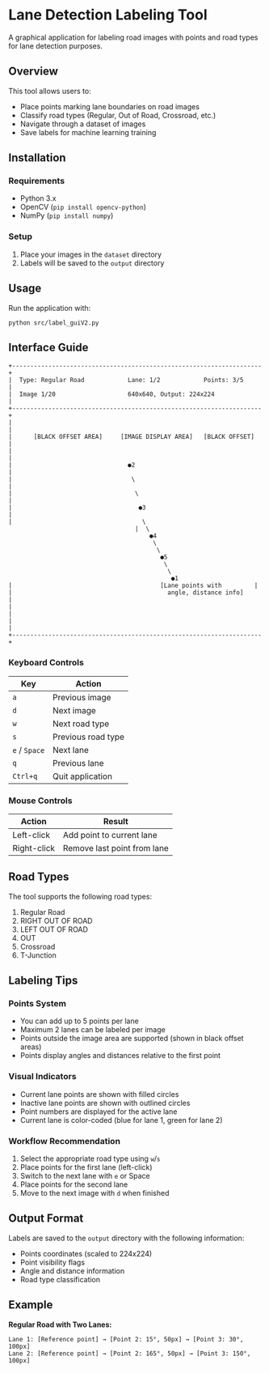 # Lane Detection Labeling Tool

A graphical application for labeling road images with points and road types for lane detection purposes.

## Overview

This tool allows users to:
- Place points marking lane boundaries on road images
- Classify road types (Regular, Out of Road, Crossroad, etc.)
- Navigate through a dataset of images
- Save labels for machine learning training

## Installation

### Requirements
- Python 3.x
- OpenCV (`pip install opencv-python`)
- NumPy (`pip install numpy`)

### Setup
1. Place your images in the `dataset` directory
2. Labels will be saved to the `output` directory

## Usage

Run the application with:
```
python src/label_guiV2.py
```

## Interface Guide

```
+---------------------------------------------------------------------+
|  Type: Regular Road            Lane: 1/2            Points: 3/5     |
|  Image 1/20                    640x640, Output: 224x224             |
+---------------------------------------------------------------------+
|                                                                     |
|      [BLACK OFFSET AREA]     [IMAGE DISPLAY AREA]   [BLACK OFFSET]  |
|                                                                     |
|                                ●2                                   |
|                                 \                                   |
|                                  \                                  |
|                                   ●3                                |
|                                    \ 
                                   |  \
                                       ●4
                                        \
                                         \
                                          ●5
                                           \
                                            \
                                             ●1
|                                         [Lane points with         |
|                                           angle, distance info]     |
|                                                                     |
|                                                                     |
+---------------------------------------------------------------------+
```

### Keyboard Controls

| Key       | Action                |
|-----------|------------------------|
| `a`       | Previous image         |
| `d`       | Next image             |
| `w`       | Next road type         |
| `s`       | Previous road type     |
| `e` / `Space` | Next lane          |
| `q`       | Previous lane          |
| `Ctrl+q`  | Quit application       |

### Mouse Controls

| Action           | Result                   |
|------------------|-----------------------------|
| Left-click       | Add point to current lane   |
| Right-click      | Remove last point from lane |

## Road Types

The tool supports the following road types:
1. Regular Road
2. RIGHT OUT OF ROAD
3. LEFT OUT OF ROAD
4. OUT
5. Crossroad
6. T-Junction

## Labeling Tips

### Points System
- You can add up to 5 points per lane
- Maximum 2 lanes can be labeled per image
- Points outside the image area are supported (shown in black offset areas)
- Points display angles and distances relative to the first point

### Visual Indicators
- Current lane points are shown with filled circles
- Inactive lane points are shown with outlined circles
- Point numbers are displayed for the active lane
- Current lane is color-coded (blue for lane 1, green for lane 2)

### Workflow Recommendation
1. Select the appropriate road type using `w`/`s`
2. Place points for the first lane (left-click)
3. Switch to the next lane with `e` or Space
4. Place points for the second lane
5. Move to the next image with `d` when finished

## Output Format

Labels are saved to the `output` directory with the following information:
- Points coordinates (scaled to 224x224)
- Point visibility flags
- Angle and distance information
- Road type classification

## Example

**Regular Road with Two Lanes:**
```
Lane 1: [Reference point] → [Point 2: 15°, 50px] → [Point 3: 30°, 100px]
Lane 2: [Reference point] → [Point 2: 165°, 50px] → [Point 3: 150°, 100px]
```
